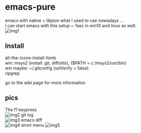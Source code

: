 # emacs-pure
emacs with native + libjson what I used to use nowadays ...   
I can start emacs with this setup ~ 1sec in win10 and linux as well.   
![img1](/emacs1.png)
## Install   
all-the-icons-install-fonts   
win: msys2 (install: git, diffutils), ($PATH + c:/msys2/usr/bin)   
win maybe: ~/.gitconfig (sslVerify = false)   
ripgrep   

go to the wiki page for more information

## pics
The f1 keypress   
![img2](/emacs2.png)
git log   
![img3](/emacs3.png)
emacs diff   
![img4](/emacs4.png)
short menu
![img5](/emacs5.png)
